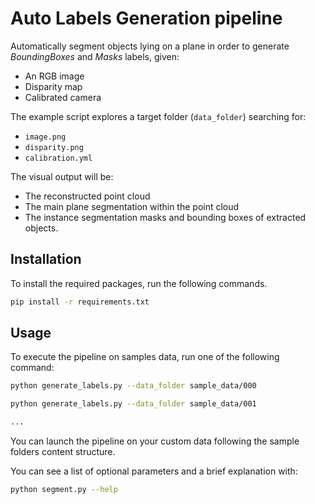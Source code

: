 # Auto Labels Generation pipeline

Automatically segment objects lying on a plane in order to generate *BoundingBoxes* and *Masks* labels, given:
- An RGB image
- Disparity map
- Calibrated camera

The example script explores a target folder (`data_folder`) searching for:
- `image.png`
- `disparity.png`
- `calibration.yml`

The visual output will be:
- The reconstructed point cloud
- The main plane segmentation within the point cloud
- The instance segmentation masks and bounding boxes of extracted objects.

## Installation

To install the required packages, run the following commands. 

```bash
pip install -r requirements.txt
```

## Usage

To execute the pipeline on samples data, run one of the following command:

```bash
python generate_labels.py --data_folder sample_data/000

python generate_labels.py --data_folder sample_data/001

...
```

You can launch the pipeline on your custom data following the sample folders content structure.


You can see a list of optional parameters and a brief explanation with:

```bash
python segment.py --help
```